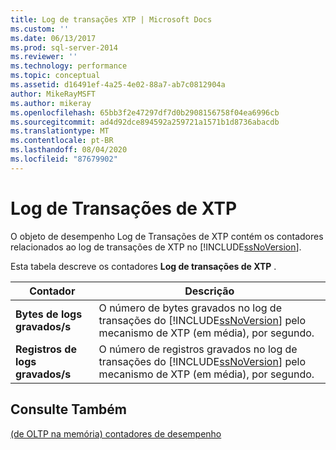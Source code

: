```yaml
---
title: Log de transações XTP | Microsoft Docs
ms.custom: ''
ms.date: 06/13/2017
ms.prod: sql-server-2014
ms.reviewer: ''
ms.technology: performance
ms.topic: conceptual
ms.assetid: d16491ef-4a25-4e02-88a7-ab7c0812904a
author: MikeRayMSFT
ms.author: mikeray
ms.openlocfilehash: 65bb3f2e47297df7d0b2908156758f04ea6996cb
ms.sourcegitcommit: ad4d92dce894592a259721a1571b1d8736abacdb
ms.translationtype: MT
ms.contentlocale: pt-BR
ms.lasthandoff: 08/04/2020
ms.locfileid: "87679902"
---
```

# <a name="xtp-transaction-log"></a>Log de Transações de XTP
  O objeto de desempenho Log de Transações de XTP contém os contadores relacionados ao log de transações de XTP no [!INCLUDE[ssNoVersion](../../includes/ssnoversion-md.md)].  
  
 Esta tabela descreve os contadores **Log de transações de XTP** .  
  
|Contador|Descrição|  
|-------------|-----------------|  
|**Bytes de logs gravados/s**|O número de bytes gravados no log de transações do [!INCLUDE[ssNoVersion](../../includes/ssnoversion-md.md)] pelo mecanismo de XTP (em média), por segundo.|  
|**Registros de logs gravados/s**|O número de registros gravados no log de transações do [!INCLUDE[ssNoVersion](../../includes/ssnoversion-md.md)] pelo mecanismo de XTP (em média), por segundo.|  
  
## <a name="see-also"></a>Consulte Também  
 [&#40;de OLTP na memória&#41; contadores de desempenho](../../integration-services/performance/performance-counters.md)  
  
  
